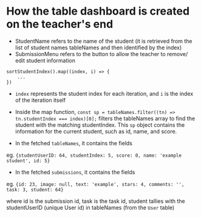 # How the table dashboard is created on the teacher's end

- StudentName refers to the name of the student (it is retrieved from the list of student names tableNames and then identified by the index)
- SubmissionMenu refers to the button to allow the teacher to remove/ edit student information

```
sortStudentIndex().map((index, i) => {
    ...
})
```

- `index` represents the student index for each iteration, and `i` is the index of the iteration itself

- Inside the map function, `const sp = tableNames.filter((tn) => tn.studentIndex === index)[0];` filters the tableNames array to find the student with the matching studentIndex. This `sp` object contains the information for the current student, such as id, name, and score.

- In the fetched `tableNames`, it contains the fields

eg. `{studentUserID: 64, studentIndex: 5, score: 0, name: 'example student', id: 5}`

- In the fetched `submissions`, it contains the fields

eg. `{id: 23, image: null, text: 'example', stars: 4, comments: '', task: 3, student: 64}`

where id is the submission id, task is the task id, student tallies with the studentUserID (unique User id) in tableNames (from the `User` table)
